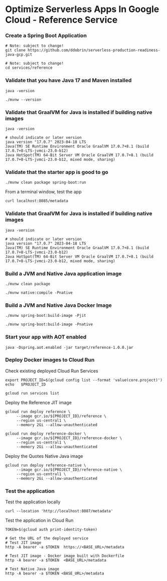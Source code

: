 # Optimize Serverless Apps In Google Cloud - Reference Service

### Create a Spring Boot Application

```
# Note: subject to change!
git clone https://github.com/ddobrin/serverless-production-readiness-java-gcp.git

# Note: subject to change!
cd services/reference
```

### Validate that you have Java 17 and Maven installed
```shell
java -version

./mvnw --version
```
### Validate that GraalVM for Java is installed if building native images
```shell
java -version

# should indicate or later version
java version "17.0.7" 2023-04-18 LTS
Java(TM) SE Runtime Environment Oracle GraalVM 17.0.7+8.1 (build 17.0.7+8-LTS-jvmci-23.0-b12)
Java HotSpot(TM) 64-Bit Server VM Oracle GraalVM 17.0.7+8.1 (build 17.0.7+8-LTS-jvmci-23.0-b12, mixed mode, sharing)
```
### Validate that the starter app is good to go
```
./mvnw clean package spring-boot:run
```

From a terminal window, test the app
```
curl localhost:8085/metadata
```

### Validate that GraalVM for Java is installed if building native images
```shell
java -version

# should indicate or later version
java version "17.0.7" 2023-04-18 LTS
Java(TM) SE Runtime Environment Oracle GraalVM 17.0.7+8.1 (build 17.0.7+8-LTS-jvmci-23.0-b12)
Java HotSpot(TM) 64-Bit Server VM Oracle GraalVM 17.0.7+8.1 (build 17.0.7+8-LTS-jvmci-23.0-b12, mixed mode, sharing)
```
### Build a JVM and Native Java application image
```
./mvnw clean package 

./mvnw native:compile -Pnative
```

### Build a JVM and Native Java Docker Image
```
./mvnw spring-boot:build-image -Pjit

./mvnw spring-boot:build-image -Pnative
```

### Start your app with AOT enabled
```shell
java -Dspring.aot.enabled -jar target/reference-1.0.0.jar
```

### Deploy Docker images to Cloud Run

Check existing deployed Cloud Run Services
```shell
export PROJECT_ID=$(gcloud config list --format 'value(core.project)')
echo   $PROJECT_ID

gcloud run services list
```

Deploy the Reference JIT image
```shell
gcloud run deploy reference \
     --image gcr.io/${PROJECT_ID}/reference \
     --region us-central1 \
     --memory 2Gi --allow-unauthenticated
     
gcloud run deploy reference-docker \
     --image gcr.io/${PROJECT_ID}/reference-docker \
     --region us-central1 \
     --memory 2Gi --allow-unauthenticated     
```

Deploy the Quotes Native Java image
```shell
gcloud run deploy reference-native \
     --image gcr.io/${PROJECT_ID}/reference-native \
     --region us-central1 \
     --memory 2Gi --allow-unauthenticated
```

### Test the application

Test the application locally
```shell
curl --location 'http://localhost:8087/metadata' 
```

Test the application in Cloud Run
```shell
TOKEN=$(gcloud auth print-identity-token)

# Get the URL of the deployed service
# Test JIT image
http -A bearer -a $TOKEN  https://<BASE_URL>/metadata

# Test JIT image - Docker image built with Dockerfile
http -A bearer -a $TOKEN  <BASE_URL>/metadata

# Test Native Java image
http -A bearer -a $TOKEN <BASE_URL>/metadata
```